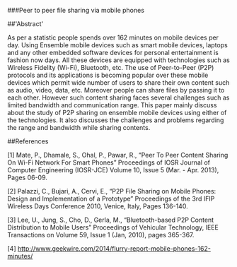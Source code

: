 ###Peer to peer file sharing via mobile phones

##'Abstract'

As per a statistic people spends over 162 minutes on mobile devices per day. Using Ensemble mobile devices such as smart mobile devices, laptops and any other embedded software devices for personal entertainment is fashion now days. All these devices are equipped with technologies such as Wireless Fidelity (Wi-Fi), Bluetooth, etc. The use of Peer-to-Peer (P2P) protocols and its applications is becoming popular over these mobile devices which permit wide number of users to share their own content such as audio, video, data, etc. Moreover people can share files by passing it to each other. However such content sharing faces several challenges such as limited bandwidth and communication range. This paper mainly discuss about the study of P2P sharing on ensemble mobile devices using either of the technologies. It also discusses the challenges and problems regarding the range and bandwidth while sharing contents.

##References

[1] Mate, P., Dhamale, S., Ohal, P., Pawar, R., “Peer To Peer Content Sharing On Wi-Fi Network For Smart Phones” Proceedings of IOSR Journal of Computer Engineering (IOSR-JCE) Volume 10, Issue 5 (Mar. - Apr. 2013), Pages 06-09.

[2] Palazzi, C., Bujari, A., Cervi, E., “P2P File Sharing on Mobile Phones: Design and Implementation of a Prototype” Proceedings of the 3rd IFIP Wireless Days Conference 2010, Venice, Italy, Pages 136-140.

[3] Lee, U., Jung, S., Cho, D., Gerla, M., “Bluetooth-based P2P Content Distribution to Mobile Users” Proceedings of Vehicular Technology, IEEE Transactions on Volume 59, Issue 1 (Jan, 2010), pages 365-367.

[4] http://www.geekwire.com/2014/flurry-report-mobile-phones-162-minutes/
